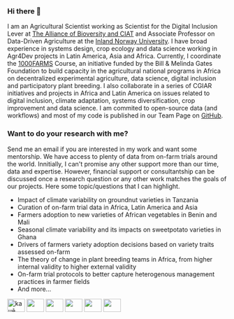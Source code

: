 ### Hi there 👋

I am an Agricultural Scientist working as Scientist for the Digital Inclusion Lever at [The Alliance of Bioversity and CIAT](https://alliancebioversityciat.org) and Associate Professor on Data-Driven Agriculture at the [Inland Norway University](https://www.inn.no/english/). I have broad experience in systems design, crop ecology and data science working in Agr4Dev projects in Latin America, Asia and Africa. Currently, I coordinate the [1000FARMS](https://1000farms.net) Course, an initiative funded by the Bill & Melinda Gates Foundation to build capacity in the agricultural national programs in Africa on decentralized experimental agriculture, data science, digital inclusion and participatory plant breeding. I also collaborate in a series of CGIAR initiatives and projects in Africa and Latin America on issues related to digital inclusion, climate adaptation, systems diversification, crop improvement and data science. I am commited to open-source data (and workflows) and most of my code is published in our Team Page on [GitHub](https://github.com/AgrDataSci).

### Want to do your research with me?

Send me an email if you are interested in my work and want some mentorship. We have access to plenty of data from on-farm trials around the world. Innitially, I can't promise any other support more than our time, data and expertise. However, financial support or consultantship can be discussed once a research question or any other work matches the goals of our projects. Here some topic/questions that I can highlight.

- Impact of climate variability on groundnut varieties in Tanzania
- Curation of on-farm trial data in Africa, Latin America and Asia
- Farmers adoption to new varieties of African vegetables in Benin and Mali
- Seasonal climate variability and its impacts on sweetpotato varieties in Ghana
- Drivers of farmers variety adoption decisions based on variety traits assessed on-farm
- The theory of change in plant breeding teams in Africa, from higher internal validity to higher external validity 
- On-farm trial protocols to better capture heterogenous management practices in farmer fields
- And more...

<p align="left">
<a href="https://twitter.com/desousakaue" target="blank"><img align="center" src="https://cdn.jsdelivr.net/npm/simple-icons@3.0.1/icons/twitter.svg" alt="kauê de sousa's twitter handle is desousakaue" height="30" width="40" /></a>
<a href="https://scholar.google.com/citations?user=GO3gOJx27gYC&hl" target="blank"><img align="center" src="https://cdn.jsdelivr.net/npm/simple-icons@3.0.1/icons/googlescholar.svg" alt="" height="30" width="40" /></a>
<a href="https://orcid.org/0000-0002-7571-7845" target="blank"><img align="center" src="https://cdn.jsdelivr.net/npm/simple-icons@3.0.1/icons/orcid.svg" alt="" height="30" width="40" /></a>
<a href="https://www.researchgate.net/profile/Kaue-De-Sousa" target="blank"><img align="center" src="https://cdn.jsdelivr.net/npm/simple-icons@3.0.1/icons/researchgate.svg" alt="" height="30" width="40" /></a>
<a href="https://www.linkedin.com/in/kauedesousa/" target="blank"><img align="center" src="https://cdn.jsdelivr.net/npm/simple-icons@3.0.1/icons/linkedin.svg" alt="" height="30" width="40" /></a>
<a href="mailto:k.desousa@cgiar.org" target="blank"><img align="center" src="https://cdn.jsdelivr.net/npm/simple-icons@3.0.1/icons/gmail.svg" alt="" height="30" width="40" /></a>
</p>

